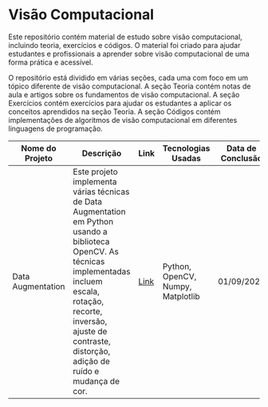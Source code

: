 # Visão Computacional

Este repositório contém material de estudo sobre visão computacional, incluindo teoria, exercícios e códigos. O material foi criado para ajudar estudantes e profissionais a aprender sobre visão computacional de uma forma prática e acessível.

O repositório está dividido em várias seções, cada uma com foco em um tópico diferente de visão computacional. A seção Teoria contém notas de aula e artigos sobre os fundamentos de visão computacional. A seção Exercícios contém exercícios para ajudar os estudantes a aplicar os conceitos aprendidos na seção Teoria. A seção Códigos contém implementações de algoritmos de visão computacional em diferentes linguagens de programação.


| Nome do Projeto | Descrição | Link | Tecnologias Usadas | Data de Conclusão | Status do Projeto |
| --------------- | --------- | ---- | ------------------ | ----------------- | ----------------- |
| Data Augmentation | Este projeto implementa várias técnicas de Data Augmentation em Python usando a biblioteca OpenCV. As técnicas implementadas incluem escala, rotação, recorte, inversão, ajuste de contraste, distorção, adição de ruído e mudança de cor. | [Link](url) | Python, OpenCV, Numpy, Matplotlib | 01/09/2023 | Concluído |
